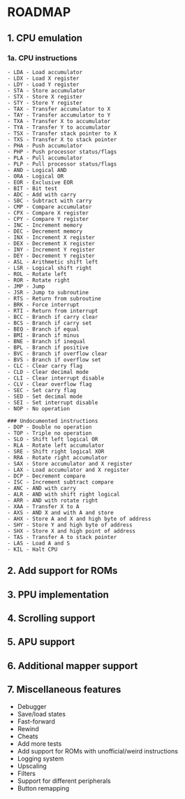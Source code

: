 # ROADMAP

## 1. CPU emulation
### 1a. CPU instructions
    - LDA - Load accumulator
    - LDX - Load X register
    - LDY - Load Y register
    - STA - Store accumulator
    - STX - Store X register
    - STY - Store Y register
    - TAX - Transfer accumulator to X
    - TAY - Transfer accumulator to Y
    - TXA - Transfer X to accumulator
    - TYA - Transfer Y to accumulator
    - TSX - Transfer stack pointer to X
    - TXS - Transfer X to stack pointer
    - PHA - Push accumulator
    - PHP - Push processor status/flags
    - PLA - Pull accumulator
    - PLP - Pull processor status/flags
    - AND - Logical AND
    - ORA - Logical OR
    - EOR - Exclusive EOR
    - BIT - Bit test
    - ADC - Add with carry
    - SBC - Subtract with carry
    - CMP - Compare accumulator
    - CPX - Compare X register
    - CPY - Compare Y register
    - INC - Increment memory
    - DEC - Decrement memory
    - INX - Increment X register
    - DEX - Decrement X register
    - INY - Increment Y register
    - DEY - Decrement Y register
    - ASL - Arithmetic shift left
    - LSR - Logical shift right
    - ROL - Rotate left
    - ROR - Rotate right
    - JMP - Jump
    - JSR - Jump to subroutine
    - RTS - Return from subroutine
    - BRK - Force interrupt
    - RTI - Return from interrupt
    - BCC - Branch if carry clear
    - BCS - Branch if carry set
    - BEQ - Branch if equal
    - BMI - Branch if minus
    - BNE - Branch if inequal
    - BPL - Branch if positive
    - BVC - Branch if overflow clear
    - BVS - Branch if overflow set
    - CLC - Clear carry flag
    - CLD - Clear decimal mode
    - CLI - Clear interrupt disable
    - CLV - Clear overflow flag
    - SEC - Set carry flag
    - SED - Set decimal mode
    - SEI - Set interrupt disable
    - NOP - No operation
    
    ### Undocumented instructions
    - DOP - Double no operation
    - TOP - Triple no operation
    - SLO - Shift left logical OR
    - RLA - Rotate left accumulator
    - SRE - Shift right logical XOR
    - RRA - Rotate right accumulator
    - SAX - Store accumulator and X register
    - LAX - Load accumulator and X register
    - DCP - Decrement compare
    - ISC - Increment subtract compare
    - ANC - AND with carry
    - ALR - AND with shift right logical
    - ARR - AND with rotate right
    - XAA - Transfer X to A
    - AXS - AND X and with A and store
    - AHX - Store A and X and high byte of address
    - SHY - Store Y and high byte of address
    - SHX - Store X and high point of address
    - TAS - Transfer A to stack pointer
    - LAS - Load A and S
    - KIL - Halt CPU

## 2. Add support for ROMs

## 3. PPU implementation

## 4. Scrolling support

## 5. APU support

## 6. Additional mapper support

## 7. Miscellaneous features
- Debugger
- Save/load states
- Fast-forward
- Rewind
- Cheats
- Add more tests
- Add support for ROMs with unofficial/weird instructions
- Logging system
- Upscaling
- Filters
- Support for different peripherals
- Button remapping